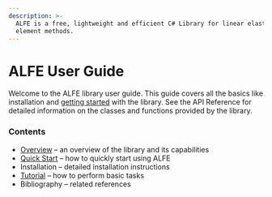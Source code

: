 ```yaml
---
description: >-
  ALFE is a free, lightweight and efficient C# Library for linear elastic finite
  element methods.
---
```


# ALFE User Guide

Welcome to the ALFE library user guide. This guide covers all the basics like installation and [getting started](https://albertlidesign.gitbook.io/alfe/user-guide/quickstart) with the library. See the API Reference for detailed information on the classes and functions provided by the library.

### Contents

* [Overview](https://albertlidesign.gitbook.io/alfe/user-guide/overview) – an overview of the library and its capabilities
* [Quick Start](https://albertlidesign.gitbook.io/alfe/user-guide/quickstart) – how to quickly start using ALFE
* Installation – detailed installation instructions
* [Tutorial](https://albertlidesign.gitbook.io/alfe/user-guide/tutorial) – how to perform basic tasks
* Bibliography – related references



